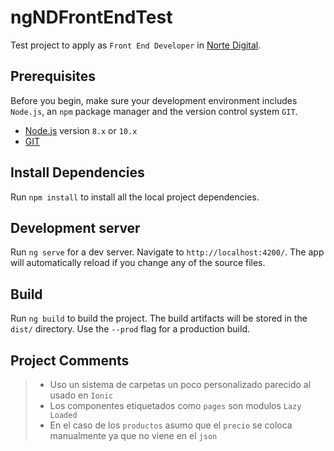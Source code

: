 # ngNDFrontEndTest
Test project to apply as `Front End Developer` in [Norte Digital](https://norte.digital/en/home/).

## Prerequisites
Before you begin, make sure your development environment includes `Node.js`, an `npm` package manager and the version control system `GIT`. 

- [Node.js](https://nodejs.org/es/) version `8.x` or `10.x`
- [GIT](https://git-scm.com/)

## Install Dependencies
Run `npm install` to install all the local project dependencies.

## Development server
Run `ng serve` for a dev server. Navigate to `http://localhost:4200/`. The app will automatically reload if you change any of the source files.

## Build
Run `ng build` to build the project. The build artifacts will be stored in the `dist/` directory. Use the `--prod` flag for a production build.


## Project Comments
> - Uso un sistema de carpetas un poco personalizado parecido al usado en `Ionic`
> - Los componentes etiquetados como `pages` son modulos `Lazy Loaded`
> - En el caso de los `productos` asumo que el `precio` se coloca manualmente ya que no viene en el `json`